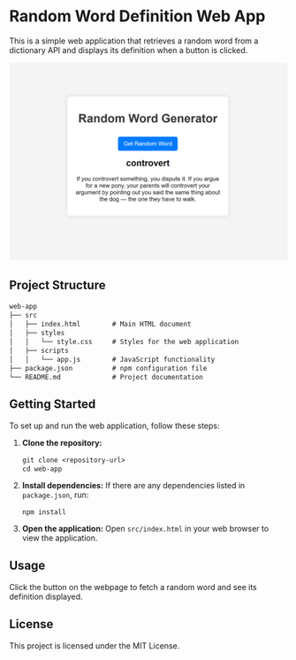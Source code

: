 # Random Word Definition Web App

This is a simple web application that retrieves a random word from a dictionary API and displays its definition when a button is clicked.


![alt text](image.png)

## Project Structure

```
web-app
├── src
│   ├── index.html        # Main HTML document
│   ├── styles
│   │   └── style.css     # Styles for the web application
│   ├── scripts
│   │   └── app.js        # JavaScript functionality
├── package.json          # npm configuration file
└── README.md             # Project documentation
```

## Getting Started

To set up and run the web application, follow these steps:

1. **Clone the repository:**
   ```
   git clone <repository-url>
   cd web-app
   ```

2. **Install dependencies:**
   If there are any dependencies listed in `package.json`, run:
   ```
   npm install
   ```

3. **Open the application:**
   Open `src/index.html` in your web browser to view the application.

## Usage

Click the button on the webpage to fetch a random word and see its definition displayed.

## License

This project is licensed under the MIT License.
